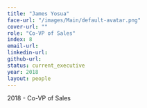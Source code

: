 ```yaml
---
title: "James Yosua"
face-url: "/images/Main/default-avatar.png"
cover-url: ""
role: "Co-VP of Sales"
index: 8
email-url:
linkedin-url:
github-url:
status: current_executive
year: 2018
layout: people
---
```

2018 - Co-VP of Sales

